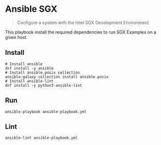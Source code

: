 # Ansible SGX

> Configure a system with the Intel SGX Development Environment

This playbook install the required dependencies to run SGX Examples on a given host.

## Install

```shell
# Install ansible
dnf install -y ansible
# Install ansible.posix collection
ansible-galaxy collection install ansible.posix
# Install ansible-lint
dnf install -y python3-ansible-lint
```

## Run

```shell
ansible-playbook ansible-playbook.yml
```

## Lint

```shell
ansible-lint ansible-playbook.yml
```
